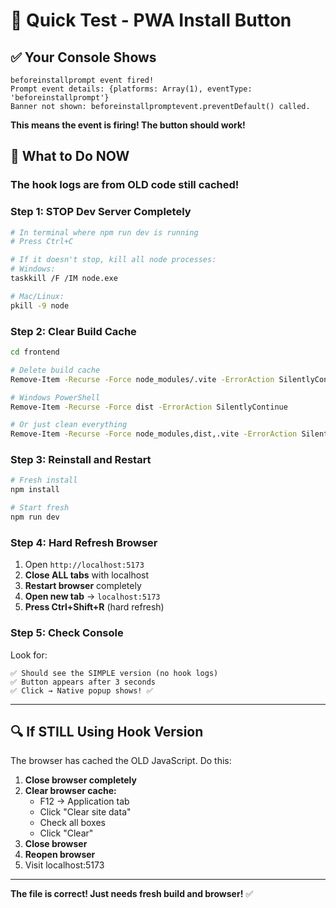 # 🚀 Quick Test - PWA Install Button

## ✅ Your Console Shows

```
beforeinstallprompt event fired!
Prompt event details: {platforms: Array(1), eventType: 'beforeinstallprompt'}
Banner not shown: beforeinstallpromptevent.preventDefault() called.
```

**This means the event is firing! The button should work!**

## 🎯 What to Do NOW

### The hook logs are from OLD code still cached!

### Step 1: STOP Dev Server Completely
```bash
# In terminal where npm run dev is running
# Press Ctrl+C

# If it doesn't stop, kill all node processes:
# Windows:
taskkill /F /IM node.exe

# Mac/Linux:
pkill -9 node
```

### Step 2: Clear Build Cache
```bash
cd frontend

# Delete build cache
Remove-Item -Recurse -Force node_modules/.vite -ErrorAction SilentlyContinue

# Windows PowerShell
Remove-Item -Recurse -Force dist -ErrorAction SilentlyContinue

# Or just clean everything
Remove-Item -Recurse -Force node_modules,dist,.vite -ErrorAction SilentlyContinue
```

### Step 3: Reinstall and Restart
```bash
# Fresh install
npm install

# Start fresh
npm run dev
```

### Step 4: Hard Refresh Browser
1. Open `http://localhost:5173`
2. **Close ALL tabs** with localhost
3. **Restart browser** completely
4. **Open new tab** → `localhost:5173`
5. **Press Ctrl+Shift+R** (hard refresh)

### Step 5: Check Console
Look for:
```
✅ Should see the SIMPLE version (no hook logs)
✅ Button appears after 3 seconds
✅ Click → Native popup shows! ✅
```

---

## 🔍 If STILL Using Hook Version

The browser has cached the OLD JavaScript. Do this:

1. **Close browser completely**
2. **Clear browser cache:**
   - F12 → Application tab
   - Click "Clear site data"
   - Check all boxes
   - Click "Clear"
3. **Close browser**
4. **Reopen browser**
5. Visit localhost:5173

---

**The file is correct! Just needs fresh build and browser!** ✅

